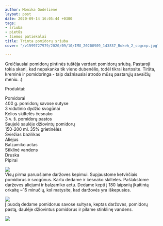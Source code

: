 ```yaml
---
author: Monika Godelienė
layout: post
date: 2020-09-14 16:05:44 +0300
tags:
- sriuba
- pietūs
- žiemos patiekalai
title: Trinta pomidorų sriuba
cover: "/v1599727979/2020/09/10/IMG_20200909_143837_Bokeh_2_sogcnp.jpg"

---
```

Greičiausiai pomidorų pintinės tuštėja verdant pomidorų sriubą. Pastaroji tokia skani, kad nepakanka tik vieno dubenėlio, todėl tikrai kartosite. Tiršta, kreminė ir pomidoringa - taip dažniausiai atrodo mūsų pastarųjų savaičių meniu. :)  
  
Produktai:  
  
Pomidorai  
400 g. pomidorų savose sutyse  
3 vidutinio dydžio svogūnai  
Kelios skiltelės česnako  
3 v. š. pomidorų pastos  
Saujelė saulėje džiovintų pomidorų  
150-200 ml. 35% grietinėlės  
Šviežias bazilikas  
Aliejus  
Balzamiko actas  
Stiklinė vandens  
Druska  
Pipirai  
  
![](https://res.cloudinary.com/monikagod/image/upload/v1599727935/2020/09/10/IMG_20200909_132344_Bokeh_2_xhq0u1.jpg)  
Visų pirma paruošiame daržoves kepimui. Supjaustome ketvirčiais pomidorus ir svogūnus. Kartu dedame ir česnako skilteles. Pašlakstome daržoves aliejumi ir balzamiko actu. Dedame kepti į 180 laipsnių įkaitintą orkaitę \~15 minučių, kol matysite, kad daržovės yra iškepusios.  
  
![](https://res.cloudinary.com/monikagod/image/upload/v1599727936/2020/09/10/IMG_20200909_132916_Bokeh_2_afmgyy.jpg)  
Į puodą dedame pomidorus savose sultyse, keptas daržoves, pomidorų pastą, daulėje džiovintus pomidorus ir pilame stinklinę vandens.  
  
![](https://res.cloudinary.com/monikagod/image/upload/v1599727962/2020/09/10/IMG_20200909_135539_Bokeh_2_b3lbjo.jpg)